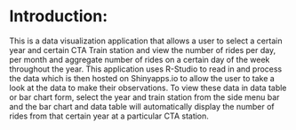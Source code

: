 # Introduction:

This is a data visualization application that allows a user to select a certain year and certain CTA Train station and view the number of rides per day, 
per month and aggregate number of rides on a certain day of the week throughout the year. This application uses R-Studio to read in and process the data 
which is then hosted on Shinyapps.io to allow the user to take a look at the data to make their observations. 
To view these data in data table or bar chart form, select the year and train station from the side menu bar and the bar chart and data table will automatically
display the number of rides from that certain year at a particular CTA station. 

